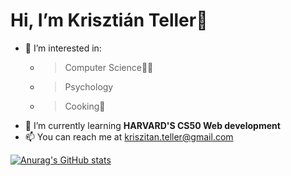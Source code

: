 # Hi, I’m Krisztián Teller👋

- 👀 I’m interested in: 
  - >Computer Science👨‍💻
  - >Psychology
  - >Cooking🍳
- 🌱 I’m currently learning <strong>HARVARD'S CS50 Web development</strong>
- 📫 You can reach me at kriszitan.teller@gmail.com


[![Anurag's GitHub stats](https://github-readme-stats.vercel.app/api?username=krisztianteller)](https://github.com/anuraghazra/github-readme-stats)
<!---
krisztianteller/krisztianteller is a ✨ special ✨ repository because its `README.md` (this file) appears on your GitHub profile.
You can click the Preview link to take a look at your changes.
--->
